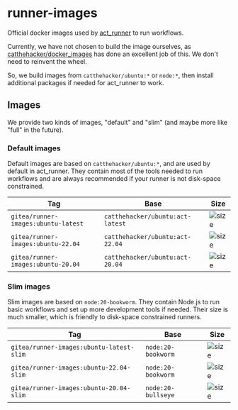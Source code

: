 # runner-images

Official docker images used by [act_runner](https://gitea.com/gitea/act_runner) to run workflows.

Currently, we have not chosen to build the image ourselves, as [catthehacker/docker_images](https://github.com/catthehacker/docker_images) has done an excellent job of this.
We don't need to reinvent the wheel.

So, we build images from `catthehacker/ubuntu:*` or `node:*`, then install additional packages if needed for act_runner to work.

## Images

We provide two kinds of images, "default" and "slim" (and maybe more like "full" in the future).

### Default images

Default images are based on `catthehacker/ubuntu:*`, and are used by default in act_runner.
They contain most of the tools needed to run workflows and are always recommended if your runner is not disk-space constrained.

| Tag                                 | Base                             | Size                                                                                           |
|-------------------------------------|----------------------------------|------------------------------------------------------------------------------------------------|
| `gitea/runner-images:ubuntu-latest` | `catthehacker/ubuntu:act-latest` | ![size](https://img.shields.io/docker/image-size/gitea/runner-images/ubuntu-latest?label=size) |
| `gitea/runner-images:ubuntu-22.04`  | `catthehacker/ubuntu:act-22.04`  | ![size](https://img.shields.io/docker/image-size/gitea/runner-images/ubuntu-22.04?label=size)  |
| `gitea/runner-images:ubuntu-20.04`  | `catthehacker/ubuntu:act-20.04`  | ![size](https://img.shields.io/docker/image-size/gitea/runner-images/ubuntu-20.04?label=size)  |

### Slim images

Slim images are based on `node:20-bookworm`.
They contain Node.js to run basic workflows and set up more development tools if needed.
Their size is much smaller, which is friendly to disk-space constrained runners.

| Tag                                      | Base               | Size                                                                                                |
|------------------------------------------|--------------------|-----------------------------------------------------------------------------------------------------|
| `gitea/runner-images:ubuntu-latest-slim` | `node:20-bookworm` | ![size](https://img.shields.io/docker/image-size/gitea/runner-images/ubuntu-latest-slim?label=size) |
| `gitea/runner-images:ubuntu-22.04-slim`  | `node:20-bookworm` | ![size](https://img.shields.io/docker/image-size/gitea/runner-images/ubuntu-22.04-slim?label=size)  |
| `gitea/runner-images:ubuntu-20.04-slim`  | `node:20-bullseye` | ![size](https://img.shields.io/docker/image-size/gitea/runner-images/ubuntu-20.04-slim?label=size)  |
